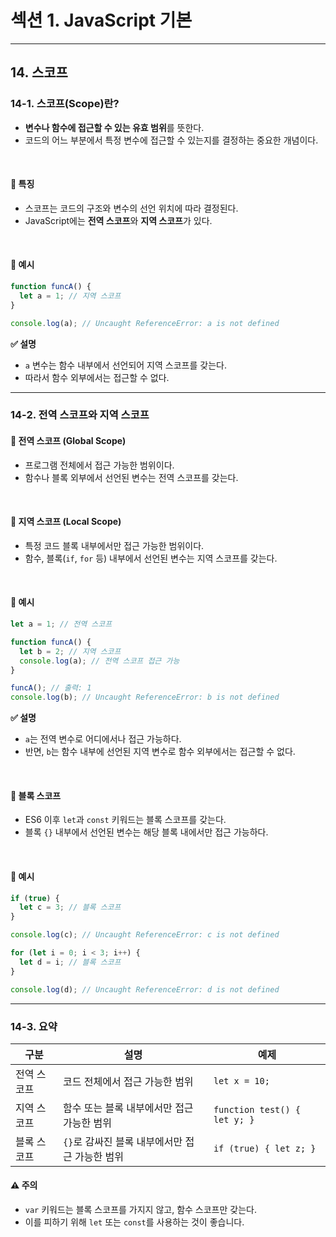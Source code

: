 # 섹션 1. JavaScript 기본

---

## 14. 스코프

### 14-1. 스코프(Scope)란?

- **변수나 함수에 접근할 수 있는 유효 범위**를 뜻한다.
- 코드의 어느 부분에서 특정 변수에 접근할 수 있는지를 결정하는 중요한 개념이다.

<br>

#### 📌 특징

- 스코프는 코드의 구조와 변수의 선언 위치에 따라 결정된다.
- JavaScript에는 **전역 스코프**와 **지역 스코프**가 있다.

<br>

#### 📌 예시

```javascript
function funcA() {
  let a = 1; // 지역 스코프
}

console.log(a); // Uncaught ReferenceError: a is not defined
```

**✅ 설명**

- `a` 변수는 함수 내부에서 선언되어 지역 스코프를 갖는다.
- 따라서 함수 외부에서는 접근할 수 없다.

---

### 14-2. 전역 스코프와 지역 스코프

#### 📌 전역 스코프 (Global Scope)

- 프로그램 전체에서 접근 가능한 범위이다.
- 함수나 블록 외부에서 선언된 변수는 전역 스코프를 갖는다.

<br>

#### 📌 지역 스코프 (Local Scope)

- 특정 코드 블록 내부에서만 접근 가능한 범위이다.
- 함수, 블록(`if`, `for` 등) 내부에서 선언된 변수는 지역 스코프를 갖는다.

<br>

#### 📌 예시

```javascript
let a = 1; // 전역 스코프

function funcA() {
  let b = 2; // 지역 스코프
  console.log(a); // 전역 스코프 접근 가능
}

funcA(); // 출력: 1
console.log(b); // Uncaught ReferenceError: b is not defined
```

**✅ 설명**

- `a`는 전역 변수로 어디에서나 접근 가능하다.
- 반면, `b`는 함수 내부에 선언된 지역 변수로 함수 외부에서는 접근할 수 없다.

<br>

#### 📌 블록 스코프

- ES6 이후 `let`과 `const` 키워드는 블록 스코프를 갖는다.
- 블록 `{}` 내부에서 선언된 변수는 해당 블록 내에서만 접근 가능하다.

<br>

#### 📌 예시

```javascript
if (true) {
  let c = 3; // 블록 스코프
}

console.log(c); // Uncaught ReferenceError: c is not defined

for (let i = 0; i < 3; i++) {
  let d = i; // 블록 스코프
}

console.log(d); // Uncaught ReferenceError: d is not defined
```

---

### 14-3. 요약

| 구분        | 설명                                           | 예제                         |
| ----------- | ---------------------------------------------- | ---------------------------- |
| 전역 스코프 | 코드 전체에서 접근 가능한 범위                 | `let x = 10;`                |
| 지역 스코프 | 함수 또는 블록 내부에서만 접근 가능한 범위     | `function test() { let y; }` |
| 블록 스코프 | `{}`로 감싸진 블록 내부에서만 접근 가능한 범위 | `if (true) { let z; }`       |

#### ⚠️ 주의

- `var` 키워드는 블록 스코프를 가지지 않고, 함수 스코프만 갖는다.
- 이를 피하기 위해 `let` 또는 `const`를 사용하는 것이 좋습니다.
